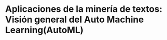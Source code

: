 
Aplicaciones de la minería de textos: Visión general del Auto Machine Learning(AutoML)
====================================

